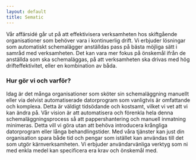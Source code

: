 ```yaml
---
layout: default
title: Sematic
---
```


Vår affärsidé går ut på att effektivisera verksamheten hos skiftgående organisationer som behöver vara i kontinuerlig drift. Vi erbjuder lösningar som automatiskt schemalägger anställdas pass på bästa möjliga sätt i samråd med verksamheten. Det kan vara mer fokus på önskemål ifrån de anställda som ska schemaläggas, på att verksamheten ska drivas med hög drifteffektivitet, eller en kombination av båda.
      
### Hur gör vi och varför?</h3>

Idag är det många organisationer som sköter sin schemaläggning manuellt eller via delvist automatiserade datorprogram som vanligtvis är omfattande och komplexa. Detta är väldigt tidsödande och kostsamt, vilket vi vet att vi kan ändra på. Vår vision är att automatisera och förenkla hela denna schemaläggningsprocess så att pappershantering och manuell inmatning minimeras. Detta vill vi göra utan att behöva introducera krångliga datorprogram eller långa behandlingstider. Med våra tjänster kan just din organisation spara både tid och pengar som istället kan användas till det som utgör kärnverksamheten. Vi erbjuder användarvänliga verktyg som ni med enkla medel kan specificera era krav och önskemål med.
